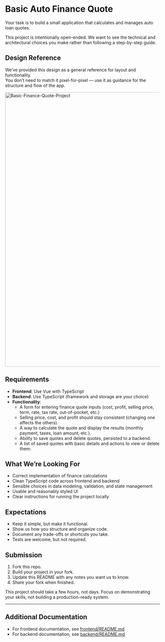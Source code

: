 # Basic Auto Finance Quote

Your task is to build a small application that calculates and manages auto loan quotes.  

This project is intentionally open-ended. We want to see the technical and architectural choices you make rather than following a step-by-step guide.

## Design Reference

We’ve provided this design as a general reference for layout and functionality.  
You don’t need to match it pixel-for-pixel — use it as guidance for the structure and flow of the app.


<img width="1140" height="895" alt="Basic-Finance-Quote-Project" src="https://github.com/user-attachments/assets/0e2587dc-ed83-4d2a-b5b7-bec9ccd463db" />

## Requirements

- **Frontend**: Use Vue with TypeScript  
- **Backend**: Use TypeScript (framework and storage are your choice)  
- **Functionality**:
  - A form for entering finance quote inputs (cost, profit, selling price, term, rate, tax rate, out-of-pocket, etc.)  
  - Selling price, cost, and profit should stay consistent (changing one affects the others).  
  - A way to calculate the quote and display the results (monthly payment, taxes, loan amount, etc.).  
  - Ability to save quotes and delete quotes, persisted to a backend.  
  - A list of saved quotes with basic details and actions to view or delete them.  

## What We’re Looking For

- Correct implementation of finance calculations  
- Clean TypeScript code across frontend and backend  
- Sensible choices in data modeling, validation, and state management  
- Usable and reasonably styled UI  
- Clear instructions for running the project locally  

## Expectations

- Keep it simple, but make it functional.  
- Show us how you structure and organize code.  
- Document any trade-offs or shortcuts you take.  
- Tests are welcome, but not required.  

## Submission

1. Fork this repo.  
2. Build your project in your fork.  
3. Update this README with any notes you want us to know.  
4. Share your fork when finished.  

This project should take a few hours, not days. Focus on demonstrating your skills, not building a production-ready system.

---

## Additional Documentation

- For frontend documentation, see [frontend/README.md](./frontend/README.md)
- For backend documentation, see [backend/README.md](./backend/README.md)
